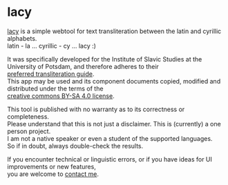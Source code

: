 # lacy
[lacy](https://eulerbrick.github.io/lacy/lacy.html) is a simple webtool for text transliteration between the latin and cyrillic alphabets.\
latin - la ... cyrillic - cy ... lacy :)

It was specifically developed for the Institute of Slavic Studies at the University of Potsdam, and therefore adheres to their\
[preferred transliteration guide](https://slavistik.phil-fak.uni-koeln.de/fileadmin/slavistik/Mitarbeiter/Buncic/translit.pdf).\
This app may be used and its component documents copied, modified and distributed under the terms of the\
[creative commons BY-SA 4.0 license](https://creativecommons.org/licenses/by-sa/4.0/).

This tool is published with no warranty as to its correctness or completeness.\
Please understand that this is not just a disclaimer. This is (currently) a one person project.\
I am not a native speaker or even a student of the supported languages.\
So if in doubt, always double-check the results.

If you encounter technical or linguistic errors, or if you have ideas for UI improvements or new features,\
you are welcome to [contact me](mailto:jonas.koehler@tutanota.de).
